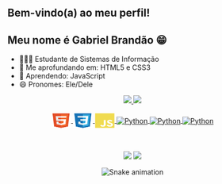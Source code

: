 


## Bem-vindo(a) ao meu perfil! 
## Meu nome é Gabriel Brandão 😁

- 🧑🏻‍💻 Estudante de Sistemas de Informação
- 🚀 Me aprofundando em: HTML5 e CSS3
- 🌱 Aprendendo: JavaScript
- 😄 Pronomes: Ele/Dele

 <div align="center">
   <a href="https://github.com/gabrielbranda0">
   <img height="140em" display="inline-block" src="https://github-readme-stats.vercel.app/api?username=gabrielbranda0&show_icons=true&theme=onedark&include_all_commits=true&count_private=true"/>
   <img height="140em" display="inline-block" src="https://github-readme-stats.vercel.app/api/top-langs/?username=gabrielbranda0&layout=compact&langs_count=6&theme=onedark"/>

</div>
<div style="display: inline_block" align="center"><br>
  <img align="center" alt="HTML" height="30" width="40" src="https://raw.githubusercontent.com/devicons/devicon/master/icons/html5/html5-original.svg">
  <img align="center" alt="CSS" height="30" width="40" src="https://raw.githubusercontent.com/devicons/devicon/master/icons/css3/css3-original.svg">
  <img align="center" alt="Js" height="30" width="40" src="https://raw.githubusercontent.com/devicons/devicon/master/icons/javascript/javascript-plain.svg">
  <img align="center" alt="Python" height="30" width="40" src="https://cdn.jsdelivr.net/gh/devicons/devicon/icons/python/python-original.svg">
  <img align="center" alt="Python" height="30" width="40"  src="https://cdn.jsdelivr.net/gh/devicons/devicon/icons/java/java-original-wordmark.svg"/>
  <img align="center" alt="Python" height="30" width="40" src="https://cdn.jsdelivr.net/gh/devicons/devicon/icons/mysql/mysql-original-wordmark.svg"/> 
  </div>
 
 <br>
 
  ##
 
<div align="center"> 
  <a href = "mailto:bielbrandao07@gmail.com"><img src="https://img.shields.io/badge/-Gmail-%23333?style=for-the-badge&logo=gmail&logoColor=white" target="_blank"></a>
  <a href="https://www.linkedin.com/in/gabrielgsbn99" target="_blank"><img src="https://img.shields.io/badge/-LinkedIn-%230077B5?style=for-the-badge&logo=linkedin&logoColor=white" target="_blank"></a> 
 
  ![Snake animation](https://github.com/gabrielbranda0/gabrielbranda0/blob/output/github-contribution-grid-snake.svg)

</div>
